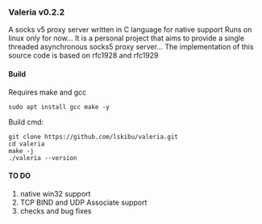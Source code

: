 ### Valeria v0.2.2

A socks v5 proxy server written in C language for native support
Runs on linux only for now...
It is a personal project that aims to provide a single threaded asynchronous
socks5 proxy server... 
The implementation of this source code is based on rfc1928 and rfc1929

#### Build
Requires make and gcc 
	
	sudo apt install gcc make -y


Build cmd:
	
	git clone https://github.com/lskibu/valeria.git
	cd valeria
	make -j
	./valeria --version


#### TO DO
1. native win32 support
2. TCP BIND and UDP Associate support
3. checks and bug fixes
